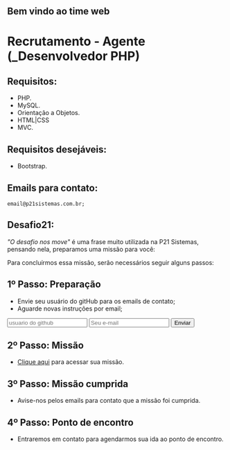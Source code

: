 ## Bem vindo ao time web


# Recrutamento - Agente (_Desenvolvedor PHP)

## Requisitos:
 - PHP.
 - MySQL.
 - Orientação a Objetos.
 - HTML|CSS 
 - MVC.

## Requisitos desejáveis:
 - Bootstrap.

## Emails para contato:
	email@p21sistemas.com.br;

## Desafio21:

_"O desafio nos move"_ é uma frase muito utilizada na P21 Sistemas, pensando nela, preparamos uma missão para você:

Para concluírmos essa missão, serão necessários seguir alguns passos:

## 1º Passo: Preparação
 - Envie seu usuário do gitHub para os emails de contato;
 - Aguarde novas instruções por email;
	
<form action="https://formspree.io/jerfeson@p21sistemas.com.br" method="POST">
	<input type="text" name="usuarioGitHub" placeholder="usuario do github">
	<input type="email" name="_replyto" placeholder="Seu e-mail" >
	<input type="submit" value="Enviar">
</form> 

## 2º Passo: Missão
 - [Clique aqui]() para acessar sua missão.

## 3º Passo: Missão cumprida
 - Avise-nos pelos emails para contato que a missão foi cumprida.
	
## 4º Passo: Ponto de encontro
 - Entraremos em contato para agendarmos sua ida ao ponto de encontro.



